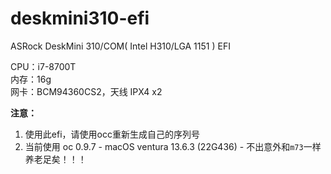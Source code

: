 # deskmini310-efi
ASRock DeskMini 310/COM( Intel H310/LGA 1151 ) EFI

CPU：i7-8700T \
内存：16g \
网卡：BCM94360CS2，天线 IPX4 x2

**注意：** 
1. 使用此efi，请使用occ重新生成自己的序列号
2. 当前使用 oc 0.9.7 - macOS ventura 13.6.3 (22G436) - 不出意外和`m73`一样养老足矣！！！
